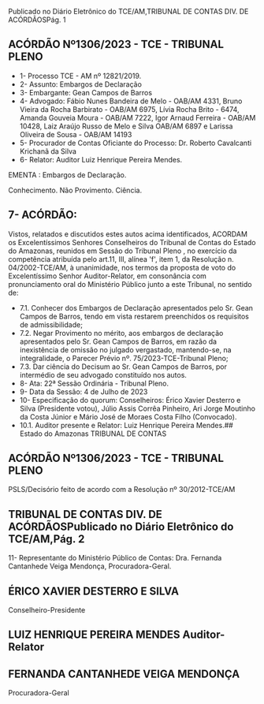 Publicado  no  Diário  Eletrônico do TCE/AM,TRIBUNAL DE CONTAS DIV. DE ACÓRDÃOSPág. 1

## ACÓRDÃO Nº1306/2023 - TCE - TRIBUNAL PLENO

- 1- Processo TCE - AM nº 12821/2019.
- 2- Assunto: Embargos de Declaração
- 3- Embargante: Gean Campos de Barros
- 4- Advogado: Fábio  Nunes  Bandeira de Melo  - OAB/AM 4331, Bruno Vieira da Rocha Barbirato - OAB/AM 6975, Lívia Rocha Brito - 6474, Amanda Gouveia Moura - OAB/AM 7222,  Igor  Arnaud  Ferreira  -  OAB/AM  10428,  Laiz  Araújo  Russo  de  Melo  e  Silva  OAB/AM 6897 e Larissa Oliveira de Sousa - OAB/AM 14193
- 5- Procurador de Contas Oficiante do Processo: Dr.  Roberto Cavalcanti Krichanã da Silva
- 6- Relator: Auditor Luiz Henrique Pereira Mendes.

EMENTA : Embargos de Declaração.

Conhecimento. Não Provimento. Ciência.

## 7- ACÓRDÃO:

Vistos, relatados e discutidos estes autos acima identificados, ACORDAM os Excelentíssimos Senhores Conselheiros do Tribunal de Contas do Estado do Amazonas, reunidos  em  Sessão  do Tribunal  Pleno ,  no  exercício  da  competência  atribuída  pelo art.11,  III,  alínea  'f',  item  1,  da  Resolução  n.  04/2002-TCE/AM, à  unanimidade, nos termos da proposta de voto do Excelentíssimo Senhor Auditor-Relator, em consonância com pronunciamento oral do Ministério Público junto a este Tribunal, no sentido de:

- 7.1. Conhecer dos Embargos de Declaração apresentados pelo Sr. Gean Campos  de  Barros, tendo em vista restarem preenchidos os requisitos de admissibilidade;
- 7.2. Negar Provimento no mérito, aos embargos de declaração apresentados  pelo Sr. Gean  Campos  de  Barros, em  razão  da inexistência  de  omissão  no  julgado  vergastado,  mantendo-se,  na integralidade, o Parecer Prévio nº. 75/2023-TCE-Tribunal Pleno;
- 7.3. Dar  ciência do Decisum ao Sr. Gean  Campos  de  Barros, por intermédio de seu advogado constituído nos autos.
- 8- Ata: 22ª Sessão Ordinária - Tribunal Pleno.
- 9- Data da Sessão: 4 de Julho de 2023
- 10-  Especificação do quorum: Conselheiros: Érico Xavier Desterro e Silva (Presidente votou), Júlio Assis Corrêa Pinheiro, Ari Jorge Moutinho da Costa Júnior e Mário José de Moraes Costa Filho (Convocado).
- 10.1. Auditor presente e Relator: Luiz Henrique Pereira Mendes.## Estado do Amazonas TRIBUNAL DE CONTAS

## ACÓRDÃO Nº1306/2023 - TCE - TRIBUNAL PLENO

PSLS/Decisório feito de acordo com a Resolução nº 30/2012-TCE/AM

## TRIBUNAL DE CONTAS DIV. DE ACÓRDÃOSPublicado  no  Diário  Eletrônico do TCE/AM,Pág. 2

11-  Representante do Ministério Público de Contas: Dra. Fernanda Cantanhede Veiga Mendonça, Procuradora-Geral.

## ÉRICO XAVIER DESTERRO E SILVA

Conselheiro-Presidente

## LUIZ HENRIQUE PEREIRA MENDES Auditor-Relator

## FERNANDA CANTANHEDE VEIGA MENDONÇA

Procuradora-Geral